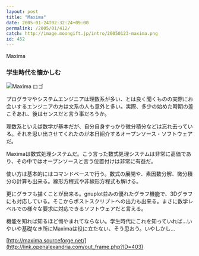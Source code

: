 ```yaml
---
layout: post
title: "Maxima"
date: 2005-01-24T02:32:24+09:00
permalink: /2005/01/412/
catch: http://image.moongift.jp/intro/20050123-maxima.png
id: 452
---
```

Maxima  
<!--more-->

### 学生時代を懐かしむ
  

![Maxima ロゴ](http://image.moongift.jp/intro/20050123-maxima.png "Maxima ロゴ")

  

プログラマやシステムエンジニアは理数系が多い、とは良く聞くものの実際にお会いするエンジニアの方は文系の人も意外と多い。実際、多少の始めた時期の差こそあれ、後はセンスだと言う事だろうか。

  

理数系といえば数学が基本だが、自分自身すっかり微分積分などは忘れ去っている。それを思い出させてくれたのが本日紹介するオープンソース・ソフトウェアだ。

  

Maximaは数式処理システムだ。こう言った数式処理システムは非常に高価であり、その中ではオープンソースと言う位置付けは非常に有益だ。

  

使い方は基本的にはコマンドベースで行う。数式の展開や、素因数分解、微分積分の計算も出来る。線形方程式や非線形方程式も解ける。

  

更にグラフも描くことが出来る。gnuplot並みの優れたグラフ機能で、3Dグラフにも対応している。そこからポストスクリプトへの出力も出来る。まさに数学レベルでの様々な要求に対応できるソフトウェアだと言える。

  

機能を知れば知るほど悔やまれてならない。学生時代にこれを知っていれば…いやいや基礎なき所にMaximaは役に立たない、そう思おう。いやしかし…

  

[http://maxima.sourceforge.net/](http://link.openalexandria.com/out_frame.php?ID=403)

